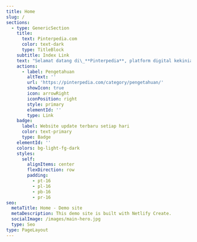 ```yaml
---
title: Home
slug: /
sections:
  - type: GenericSection
    title:
      text: Pinterpedia.com
      color: text-dark
      type: TitleBlock
    subtitle: Index Link
    text: "Selamat datang di\_**Pinterpedia**, platform digital kekinian yang didedikasikan untuk berbagi informasi ensiklopedia, sejarah, budaya, pengetahuan, gaya hidup, hiburan, teknologi, dan inspirasi sehari-hari. Kami hadir untuk menyajikan konten yang ringan namun berbobot, memberikan wawasan baru, dan menginspirasi pembaca dalam berbagai aspek kehidupan.\n"
    actions:
      - label: Pengetahuan
        altText: ''
        url: 'https://pinterpedia.com/category/pengetahuan/'
        showIcon: true
        icon: arrowRight
        iconPosition: right
        style: primary
        elementId: ''
        type: Link
    badge:
      label: Website update terbaru setiap hari
      color: text-primary
      type: Badge
    elementId: ''
    colors: bg-light-fg-dark
    styles:
      self:
        alignItems: center
        flexDirection: row
        padding:
          - pt-16
          - pl-16
          - pb-16
          - pr-16
seo:
  metaTitle: Home - Demo site
  metaDescription: This demo site is built with Netlify Create.
  socialImage: /images/main-hero.jpg
  type: Seo
type: PageLayout
---
```

